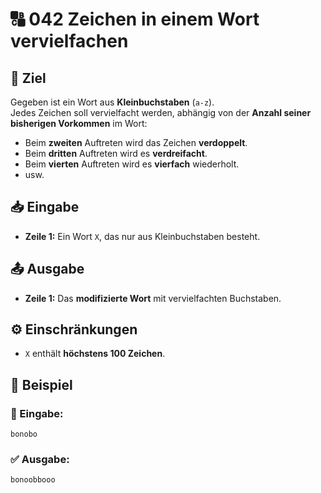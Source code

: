 # 🔠 042 Zeichen in einem Wort vervielfachen

## 🎯 Ziel
Gegeben ist ein Wort aus **Kleinbuchstaben** (`a-z`).  
Jedes Zeichen soll vervielfacht werden, abhängig von der **Anzahl seiner bisherigen Vorkommen** im Wort:

- Beim **zweiten** Auftreten wird das Zeichen **verdoppelt**.
- Beim **dritten** Auftreten wird es **verdreifacht**.
- Beim **vierten** Auftreten wird es **vierfach** wiederholt.
- usw.

## 📥 Eingabe
- **Zeile 1:** Ein Wort `X`, das nur aus Kleinbuchstaben besteht.

## 📤 Ausgabe
- **Zeile 1:** Das **modifizierte Wort** mit vervielfachten Buchstaben.

## ⚙️ Einschränkungen
- `X` enthält **höchstens 100 Zeichen**.

## 📌 Beispiel

### 📝 Eingabe:
```
bonobo
```

### ✅ Ausgabe:
```
bonoobbooo
```
